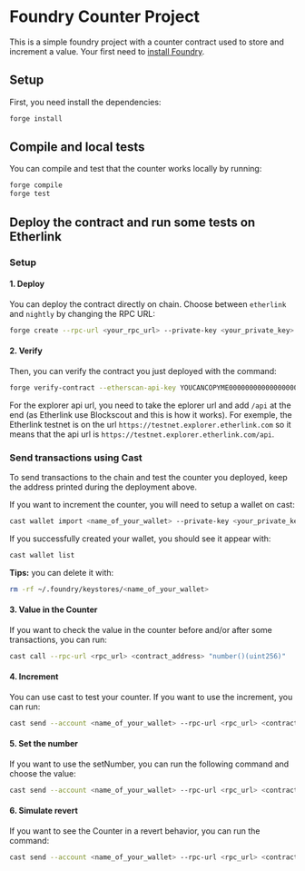 # Foundry Counter Project

This is a simple foundry project with a counter contract used to store and increment a value. Your first need to [install Foundry](https://book.getfoundry.sh/getting-started/installation).

## Setup

First, you need install the dependencies:
```bash
forge install
```

## Compile and local tests

You can compile and test that the counter works locally by running:
```bash
forge compile
forge test
```

## Deploy the contract and run some tests on Etherlink

### Setup

#### 1. Deploy
You can deploy the contract directly on chain. Choose between `etherlink` and `nightly` by changing the RPC URL:
```bash
forge create --rpc-url <your_rpc_url> --private-key <your_private_key> src/Counter.sol:Counter
```

#### 2. Verify
Then, you can verify the contract you just deployed with the command:
```bash
forge verify-contract --etherscan-api-key YOUCANCOPYME0000000000000000000000 --verifier-url <explorer_api_url> <contract_address> src/Counter.sol:Counter --watch
```

For the explorer api url, you need to take the eplorer url and add `/api` at the end (as Etherlink use Blockscout and this is how it works). For exemple, the Etherlink testnet is on the url `https://testnet.explorer.etherlink.com` so it means that the api url is `https://testnet.explorer.etherlink.com/api`.

### Send transactions using Cast

To send transactions to the chain and test the counter you deployed, keep the address printed during the deployment above.

If you want to increment the counter, you will need to setup a wallet on cast:
```bash
cast wallet import <name_of_your_wallet> --private-key <your_private_key>
```

If you successfully created your wallet, you should see it appear with:
```bash
cast wallet list
```

**Tips:** you can delete it with:
```bash
rm -rf ~/.foundry/keystores/<name_of_your_wallet>
```

#### 3. Value in the Counter

If you want to check the value in the counter before and/or after some transactions, you can run:
```bash
cast call --rpc-url <rpc_url> <contract_address> "number()(uint256)"
```

#### 4. Increment

You can use cast to test your counter. If you want to use the increment, you can run:
```bash
cast send --account <name_of_your_wallet> --rpc-url <rpc_url> <contract_address> "increment()"
```

#### 5. Set the number

If you want to use the setNumber, you can run the following command and choose the value:
```bash
cast send --account <name_of_your_wallet> --rpc-url <rpc_url> <contract_address> "setNumber(uint256)" <your_value>
```

#### 6. Simulate revert

If you want to see the Counter in a revert behavior, you can run the command:
```bash
cast send --account <name_of_your_wallet> --rpc-url <rpc_url> <contract_address> "revertMe(uint256,uint256)" 2 0
```
